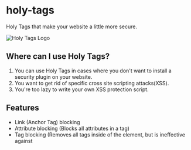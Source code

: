 # holy-tags
Holy Tags that make your website a little more secure.

![Holy Tags Logo](https://holy-tags.codesalvageon.repl.co/src/images/holytags.PNG)

## Where can I use Holy Tags?
1. You can use Holy Tags in cases where you don't want to install a security plugin on your website.
2. You want to get rid of specific cross site scripting attacks(XSS).
3. You're too lazy to write your own XSS protection script.

## Features
 - Link (Anchor Tag) blocking
 - Attribute blocking (Blocks all attributes in a tag)
 - Tag blocking (Removes all tags inside of the <crucifix> element, but is ineffective against <script> tags)
 - Removes HTML elements from the first form value automatically when forms are submitted
 - HTML Removal Function

## What Holy Tags can't do
 - Automatically remove HTML elements from the first form value from multiple forms
 - Block <script> tags using the <crucifix> tag

## How to use Holy Tags
Put this in your `<head>` tag somewhere...

```
<link href="https://holy-tags.codesalvageon.repl.co/src/css/holy.min.css" rel="stylesheet">
<script src="https://ajax.googleapis.com/ajax/libs/jquery/3.5.1/jquery.min.js"></script>
<script src="https://holy-tags.codesalvageon.repl.co/src/scripts/script.min.js"></script>
```

### Holy tags and where to use them
`<rosary>`- Removes all links (anchor tags) inside the rosary.
`<rosary><a href="">This link will be removed, turning it into plain text.</a></rosary>`
